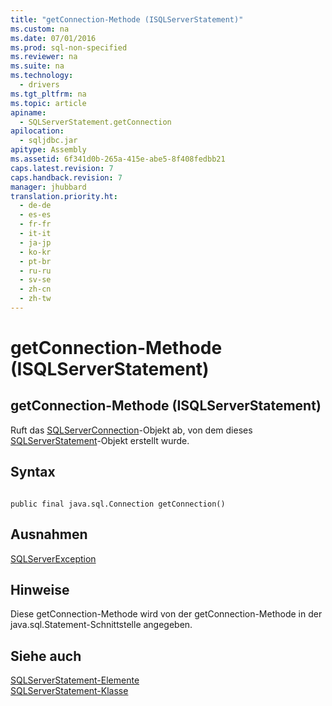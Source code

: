 ```yaml
---
title: "getConnection-Methode (ISQLServerStatement)"
ms.custom: na
ms.date: 07/01/2016
ms.prod: sql-non-specified
ms.reviewer: na
ms.suite: na
ms.technology: 
  - drivers
ms.tgt_pltfrm: na
ms.topic: article
apiname: 
  - SQLServerStatement.getConnection
apilocation: 
  - sqljdbc.jar
apitype: Assembly
ms.assetid: 6f341d0b-265a-415e-abe5-8f408fedbb21
caps.latest.revision: 7
caps.handback.revision: 7
manager: jhubbard
translation.priority.ht: 
  - de-de
  - es-es
  - fr-fr
  - it-it
  - ja-jp
  - ko-kr
  - pt-br
  - ru-ru
  - sv-se
  - zh-cn
  - zh-tw
---
```

# getConnection-Methode (ISQLServerStatement)
    
## getConnection\-Methode \(ISQLServerStatement\)  
 Ruft das [SQLServerConnection](../content/SQLServerConnection-Class.md)\-Objekt ab, von dem dieses [SQLServerStatement](../content/SQLServerStatement-Class.md)\-Objekt erstellt wurde.  
  
## Syntax  
  
```  
  
public final java.sql.Connection getConnection()  
```  
  
## Ausnahmen  
 [SQLServerException](../content/SQLServerException-Class.md)  
  
## Hinweise  
 Diese getConnection\-Methode wird von der getConnection\-Methode in der java.sql.Statement\-Schnittstelle angegeben.  
  
## Siehe auch  
 [SQLServerStatement-Elemente](../content/SQLServerStatement-Members.md)   
 [SQLServerStatement-Klasse](../content/SQLServerStatement-Class.md)  
  
  